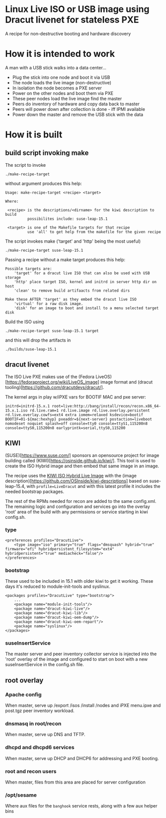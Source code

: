 # Linux Live ISO or USB image using Dracut livenet for stateless PXE 

A recipe for non-destructive booting and hardware discovery


# How it is intended to work

A man with a USB stick walks into a data center...

*   Plug the stick into one node and boot it via USB
*   The node loads the live image (non-destructive)
*   In isolation the node becomes a PXE server
*   Power on the other nodes and boot them via PXE
*   These peer nodes load the live image find the master
*   Peers do inventory of hardware and copy data back to master
*   Peers will power down after collection is done - iff IPMI available
*   Power down the master and remove the USB stick with the data


# How it is built

## build script invoking make

The script to invoke

    ./make-recipe-target

without argument produces this help:

    Usage: make-recipe-target <recipe> <target>
    
    Where:
    
     <recipe> is the descriptions/<dirname> for the kiwi description to build
              possibilites include: suse-leap-15.1
 	     
     <target> is one of the Makefile targets for that recipe
     	      use 'all' to get help from the makefile for the given recipe
	     
The script invokes make ('target' and 'http' being the most useful)

    ./make-recipe-target suse-leap-15.1

Passing a recipe without a make target produces this help:
    
    Possible targets are:
        'target' for a dracut live ISO that can also be used with USB storage
        'http' place target ISO, kernel and initrd in server http dir on host
        'clean' to remove build artifaacts from related dirs
    
    Make these AFTER 'target' as they embed the dracut live ISO
        'virtual' for a raw disk image.
        'disk' for an image to boot and install to a menu selected target disk
    

Build the ISO using

    ./make-recipe-target suse-leap-15.1 target

and this will drop the artifacts in

    ./builds/suse-leap-15.1
	  

## dracut livenet

The ISO Live PXE makes use of the (Fedora LiveOS)[https://fedoraproject.org/wiki/LiveOS_image] image format and (dracut tooling)[https://github.com/dracutdevs/dracut/].

The kernel args in play w/iPXE vars for BOOTIF MAC and pxe server:

    initrd=initrd-15.x.1 root=live:http://bang/install/recon/recon.x86_64-15.x.1.iso rd.live.ram=1 rd.live.image rd.live.overlay.persistent rd.live.overlay.cowfs=ext4 extra iomem=relaxed ksdevice=bootif BOOTIF=01-${mac:hexhyp} pxeaddr=${next-server} postaction=liveboot nomodeset noquiet splash=off console=tty0 console=ttyS1,115200n8 console=ttyS0,115200n8 earlyprintk=serial,ttyS0,115200
    
## KIWI

(SUSE)[https://www.suse.com/] sponsors an opensource project for image building called (KIWI)[https://osinside.github.io/kiwi/]. This tool is used to create the ISO Hybrid image and then embed that same image in an image.

The recipe uses the [KIWI ISO Hybrid Live Image](https://osinside.github.io/kiwi/building_images/build_live_iso.html#) with the (image description)[https://github.com/OSInside/kiwi-descriptions] based on suse-leap-15.4, with `profile=LiveDracut` and with this latest profile it includes the needed bootstrap packages.

The rest of the RPMs needed for recon are added to the same config.xml. The remaining logic and configuration and services go into the overlay 'root' area of the build with any permissions or service starting in kiwi config.sh.

### type

    <preferences profiles="DracutLive">
        <type image="iso" primary="true" flags="dmsquash" hybrid="true" firmware="efi" hybridpersistent_filesystem="ext4" hybridpersistent="true" mediacheck="false"/>
    </preferences>

### bootstrap

These used to be included in 15.1 with older kiwi to get it working. These days it's reduced to module-init-tools and syslinux.

    <packages profiles="DracutLive" type="bootstrap">
        ...
        <package name="module-init-tools"/>
        <package name="dracut-kiwi-live"/>
        <package name="dracut-kiwi-lib"/>
        <package name="dracut-kiwi-oem-dump"/>
        <package name="dracut-kiwi-oem-repart"/>
        <package name="syslinux"/>
    </packages>

### suseInsertService

The master server and peer inventory collector service is injected into the 'root' overlay of the image and configured to start on boot with a new suseInsertService in the config.sh file.

## root overlay

### Apache config

When master, serve up /export /isos /install /nodes and iPXE menu.ipxe and post.tgz peer inventory workload.

### dnsmasq in root/recon

When master, serve up DNS and TFTP.

### dhcpd and dhcpd6 services

When master, serve up DHCP and DHCP6 for addressing and PXE booting.

### root and recon users

When master, files from this area are placed for server configuration

### /opt/sesame

Where aux files for the `banghook` service rests, along with a few aux helper bins

